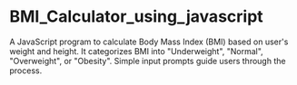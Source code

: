 # BMI_Calculator_using_javascript
A JavaScript program to calculate Body Mass Index (BMI) based on user's weight and height. It categorizes BMI into "Underweight", "Normal", "Overweight", or "Obesity". Simple input prompts guide users through the process.

